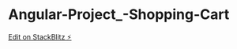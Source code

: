 # Angular-Project_-Shopping-Cart

[Edit on StackBlitz ⚡️](https://stackblitz.com/edit/angular-yg4pvp)